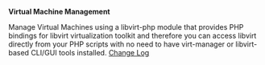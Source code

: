 **Virtual Machine Management**

Manage Virtual Machines using a libvirt-php module that provides PHP bindings for libvirt virtualization toolkit and therefore you can access libvirt directly from your PHP scripts with no need to have virt-manager or libvirt-based CLI/GUI tools installed. 
<a href="http://lime-technology.com/forum/index.php?topic=35858.0" title="2014.12.26
    Fix q35 machine type
    Add ability to increase disk size
2014.12.24
    Fixed domain.cfg missing error
    Fixed no disks domain auto start
2014.12.23
    Changed VNC to ip based for our OSX friends
    Add settings tab with default media and image settings
    Add debug checkbox 
2014.12.21-21a
    expanded usb devices to include bus and device 
    Reformat Create VM Page
2014.12.20-20a
    Add temp driver cdrom for windows installs.
         It will disapear after vm has shut down
    Add Machine type selection.
    Add usbtab selection under usb devices
    Fix no domains sort error
    Removed Storage Pool tab and all storage pool functions.
    Add web based file trees to Create VM tab to access cdrom, 
         existing images and to create images.
    New vm images will be created based on name of vm in a 
         sub-folder of the same name similar to xenman plugin
    Add file tree for cdrom change for existing vm 
         ie. for switching to driver image for windows virtio drivers
    Remove Device tab
    condensed action messages
">Change Log</a>